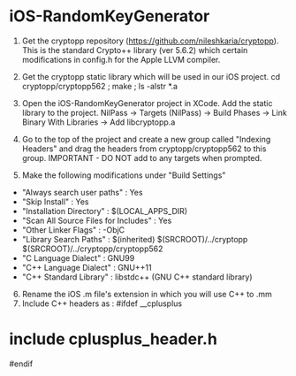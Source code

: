 iOS-RandomKeyGenerator
======================
1) Get the cryptopp repository (https://github.com/nileshkaria/cryptopp). This is the standard Crypto++ library (ver 5.6.2) which certain modifications in config.h for the Apple LLVM compiler.

2) Get the cryptopp static library which will be used in our iOS project. cd cryptopp/cryptopp562 ; make ; ls -alstr *.a 

3) Open the iOS-RandomKeyGenerator project in XCode. Add the static library to the project. NilPass -> Targets (NilPass) -> Build Phases -> Link Binary With Libraries -> Add libcryptopp.a
4) Go to the top of the project and create a new group called "Indexing Headers" and drag the headers from cryptopp/cryptopp562 to this group. IMPORTANT - DO NOT add to any targets when prompted.
5)  Make the following modifications under "Build Settings"
   - "Always search user paths" : Yes
   - "Skip Install" : Yes
   - "Installation Directory" : $(LOCAL_APPS_DIR)
   - "Scan All Source Files for Includes" : Yes
   - "Other Linker Flags" : -ObjC
   - "Library Search Paths" : $(inherited) 
                              $(SRCROOT)/../cryptopp
                              $(SRCROOT)/../cryptopp/cryptopp562
  - "C Language Dialect" : GNU99
  - "C++ Language Dialect" : GNU++11
  - "C++ Standard Library" : libstdc++ (GNU C++ standard library)
6) Rename the iOS .m file's extension in which you will use C++ to .mm
7) Include C++ headers as :
#ifdef __cplusplus
# include cplusplus_header.h
#endif

